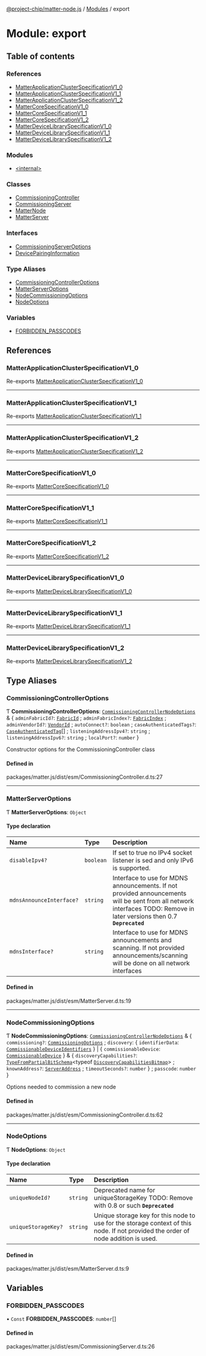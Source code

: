 [@project-chip/matter-node.js](../README.md) / [Modules](../modules.md) / export

# Module: export

## Table of contents

### References

- [MatterApplicationClusterSpecificationV1\_0](export.md#matterapplicationclusterspecificationv1_0)
- [MatterApplicationClusterSpecificationV1\_1](export.md#matterapplicationclusterspecificationv1_1)
- [MatterApplicationClusterSpecificationV1\_2](export.md#matterapplicationclusterspecificationv1_2)
- [MatterCoreSpecificationV1\_0](export.md#mattercorespecificationv1_0)
- [MatterCoreSpecificationV1\_1](export.md#mattercorespecificationv1_1)
- [MatterCoreSpecificationV1\_2](export.md#mattercorespecificationv1_2)
- [MatterDeviceLibrarySpecificationV1\_0](export.md#matterdevicelibraryspecificationv1_0)
- [MatterDeviceLibrarySpecificationV1\_1](export.md#matterdevicelibraryspecificationv1_1)
- [MatterDeviceLibrarySpecificationV1\_2](export.md#matterdevicelibraryspecificationv1_2)

### Modules

- [\<internal\>](export._internal_.md)

### Classes

- [CommissioningController](../classes/export.CommissioningController.md)
- [CommissioningServer](../classes/export.CommissioningServer.md)
- [MatterNode](../classes/export.MatterNode.md)
- [MatterServer](../classes/export.MatterServer.md)

### Interfaces

- [CommissioningServerOptions](../interfaces/export.CommissioningServerOptions.md)
- [DevicePairingInformation](../interfaces/export.DevicePairingInformation.md)

### Type Aliases

- [CommissioningControllerOptions](export.md#commissioningcontrolleroptions)
- [MatterServerOptions](export.md#matterserveroptions)
- [NodeCommissioningOptions](export.md#nodecommissioningoptions)
- [NodeOptions](export.md#nodeoptions)

### Variables

- [FORBIDDEN\_PASSCODES](export.md#forbidden_passcodes)

## References

### MatterApplicationClusterSpecificationV1\_0

Re-exports [MatterApplicationClusterSpecificationV1_0](../interfaces/exports_spec.MatterApplicationClusterSpecificationV1_0.md)

___

### MatterApplicationClusterSpecificationV1\_1

Re-exports [MatterApplicationClusterSpecificationV1_1](../interfaces/exports_spec.MatterApplicationClusterSpecificationV1_1.md)

___

### MatterApplicationClusterSpecificationV1\_2

Re-exports [MatterApplicationClusterSpecificationV1_2](../interfaces/exports_spec.MatterApplicationClusterSpecificationV1_2.md)

___

### MatterCoreSpecificationV1\_0

Re-exports [MatterCoreSpecificationV1_0](../interfaces/exports_spec.MatterCoreSpecificationV1_0.md)

___

### MatterCoreSpecificationV1\_1

Re-exports [MatterCoreSpecificationV1_1](../interfaces/exports_spec.MatterCoreSpecificationV1_1.md)

___

### MatterCoreSpecificationV1\_2

Re-exports [MatterCoreSpecificationV1_2](../interfaces/exports_spec.MatterCoreSpecificationV1_2.md)

___

### MatterDeviceLibrarySpecificationV1\_0

Re-exports [MatterDeviceLibrarySpecificationV1_0](../interfaces/exports_spec.MatterDeviceLibrarySpecificationV1_0.md)

___

### MatterDeviceLibrarySpecificationV1\_1

Re-exports [MatterDeviceLibrarySpecificationV1_1](../interfaces/exports_spec.MatterDeviceLibrarySpecificationV1_1.md)

___

### MatterDeviceLibrarySpecificationV1\_2

Re-exports [MatterDeviceLibrarySpecificationV1_2](../interfaces/exports_spec.MatterDeviceLibrarySpecificationV1_2.md)

## Type Aliases

### CommissioningControllerOptions

Ƭ **CommissioningControllerOptions**: [`CommissioningControllerNodeOptions`](exports_device.md#commissioningcontrollernodeoptions) & \{ `adminFabricId?`: [`FabricId`](exports_datatype.md#fabricid) ; `adminFabricIndex?`: [`FabricIndex`](exports_datatype.md#fabricindex) ; `adminVendorId?`: [`VendorId`](exports_datatype.md#vendorid) ; `autoConnect?`: `boolean` ; `caseAuthenticatedTags?`: [`CaseAuthenticatedTag`](exports_datatype.md#caseauthenticatedtag)[] ; `listeningAddressIpv4?`: `string` ; `listeningAddressIpv6?`: `string` ; `localPort?`: `number`  }

Constructor options for the CommissioningController class

#### Defined in

packages/matter.js/dist/esm/CommissioningController.d.ts:27

___

### MatterServerOptions

Ƭ **MatterServerOptions**: `Object`

#### Type declaration

| Name | Type | Description |
| :------ | :------ | :------ |
| `disableIpv4?` | `boolean` | If set to true no IPv4 socket listener is sed and only IPv6 is supported. |
| `mdnsAnnounceInterface?` | `string` | Interface to use for MDNS announcements. If not provided announcements will be sent from all network interfaces TODO: Remove in later versions then 0.7 **`Deprecated`** |
| `mdnsInterface?` | `string` | Interface to use for MDNS announcements and scanning. If not provided announcements/scanning will be done on all network interfaces |

#### Defined in

packages/matter.js/dist/esm/MatterServer.d.ts:19

___

### NodeCommissioningOptions

Ƭ **NodeCommissioningOptions**: [`CommissioningControllerNodeOptions`](exports_device.md#commissioningcontrollernodeoptions) & \{ `commissioning?`: [`CommissioningOptions`](exports_protocol.md#commissioningoptions) ; `discovery`: \{ `identifierData`: [`CommissionableDeviceIdentifiers`](exports_common.md#commissionabledeviceidentifiers)  } \| \{ `commissionableDevice`: [`CommissionableDevice`](exports_common.md#commissionabledevice)  } & \{ `discoveryCapabilities?`: [`TypeFromPartialBitSchema`](exports_schema.md#typefrompartialbitschema)\<typeof [`DiscoveryCapabilitiesBitmap`](exports_schema.md#discoverycapabilitiesbitmap)\> ; `knownAddress?`: [`ServerAddress`](exports_common.md#serveraddress) ; `timeoutSeconds?`: `number`  } ; `passcode`: `number`  }

Options needed to commission a new node

#### Defined in

packages/matter.js/dist/esm/CommissioningController.d.ts:62

___

### NodeOptions

Ƭ **NodeOptions**: `Object`

#### Type declaration

| Name | Type | Description |
| :------ | :------ | :------ |
| `uniqueNodeId?` | `string` | Deprecated name for uniqueStorageKey TODO: Remove with 0.8 or such **`Deprecated`** |
| `uniqueStorageKey?` | `string` | Unique storage key for this node to use for the storage context of this node. If not provided the order of node addition is used. |

#### Defined in

packages/matter.js/dist/esm/MatterServer.d.ts:9

## Variables

### FORBIDDEN\_PASSCODES

• `Const` **FORBIDDEN\_PASSCODES**: `number`[]

#### Defined in

packages/matter.js/dist/esm/CommissioningServer.d.ts:26
